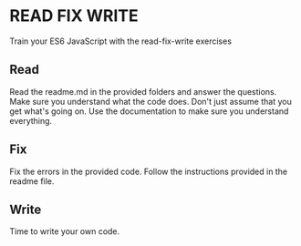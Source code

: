 # READ FIX WRITE 

Train your ES6 JavaScript with the read-fix-write exercises

## Read

Read the readme.md in the provided folders and answer the questions. Make sure you understand what the code does. 
Don't just assume that you get what's going on. Use the documentation to make sure you understand everything.

## Fix

Fix the errors in the provided code. Follow the instructions provided in the readme file.

## Write

Time to write your own code.
